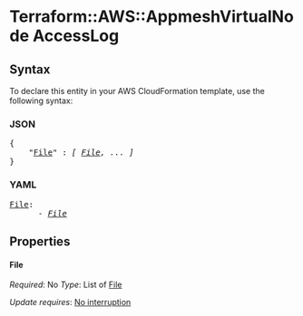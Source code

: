 # Terraform::AWS::AppmeshVirtualNode AccessLog

## Syntax

To declare this entity in your AWS CloudFormation template, use the following syntax:

### JSON

<pre>
{
    "<a href="#file" title="File">File</a>" : <i>[ <a href="accesslog-file.md">File</a>, ... ]</i>
}
</pre>

### YAML

<pre>
<a href="#file" title="File">File</a>: <i>
      - <a href="accesslog-file.md">File</a></i>
</pre>

## Properties

#### File

_Required_: No
_Type_: List of <a href="accesslog-file.md">File</a>

_Update requires_: [No interruption](https://docs.aws.amazon.com/AWSCloudFormation/latest/UserGuide/using-cfn-updating-stacks-update-behaviors.html#update-no-interrupt)

